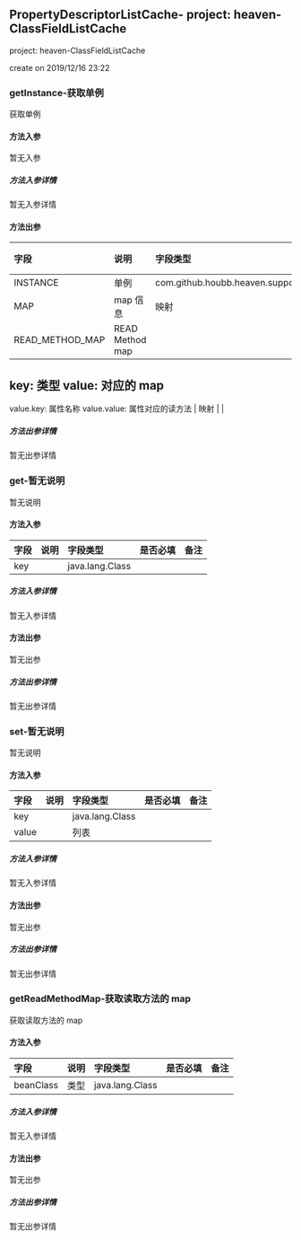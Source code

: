 ## PropertyDescriptorListCache- project: heaven-ClassFieldListCache 

<p> project: heaven-ClassFieldListCache </p>
<p> create on 2019/12/16 23:22 </p>

### getInstance-获取单例

获取单例

#### 方法入参

暂无入参

##### 方法入参详情

暂无入参详情

#### 方法出参

| 字段 | 说明 | 字段类型 | 备注 |
|:---|:---|:---|:---|
| INSTANCE | 单例 | com.github.houbb.heaven.support.cache.impl.PropertyDescriptorListCache |   |
| MAP | map 信息 | 映射 |   |
| READ_METHOD_MAP | READ Method map
key: 类型
value: 对应的 map
-----------------------------
value.key: 属性名称
value.value: 属性对应的读方法 | 映射 |   |

##### 方法出参详情

暂无出参详情

### get-暂无说明

暂无说明

#### 方法入参

| 字段 | 说明 | 字段类型 | 是否必填 | 备注 |
|:---|:---|:---|:---|:----|
| key |  | java.lang.Class |  |  |

##### 方法入参详情

暂无入参详情

#### 方法出参

暂无出参

##### 方法出参详情

暂无出参详情

### set-暂无说明

暂无说明

#### 方法入参

| 字段 | 说明 | 字段类型 | 是否必填 | 备注 |
|:---|:---|:---|:---|:----|
| key |  | java.lang.Class |  |  |
| value |  | 列表 |  |  |

##### 方法入参详情

暂无入参详情

#### 方法出参

暂无出参

##### 方法出参详情

暂无出参详情

### getReadMethodMap-获取读取方法的 map

获取读取方法的 map

#### 方法入参

| 字段 | 说明 | 字段类型 | 是否必填 | 备注 |
|:---|:---|:---|:---|:----|
| beanClass | 类型 | java.lang.Class |  |  |

##### 方法入参详情

暂无入参详情

#### 方法出参

暂无出参

##### 方法出参详情

暂无出参详情




